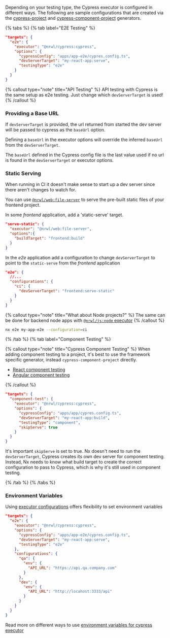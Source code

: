 Depending on your testing type, the Cypress executor is configured in different ways. The following are sample configurations that are created via the [cypress-project](/packages/cypress/generators/cypress-project) and [cypress-component-project](/packages/cypress/generators/cypress-component-project) generators.

{% tabs %}
{% tab label="E2E Testing" %}

```json
"targets": {
  "e2e": {
    "executor": "@nrwl/cypress:cypress",
    "options": {
      "cypressConfig": "apps/app-e2e/cypres.config.ts",
      "devServerTarget": "my-react-app:serve",
      "testingType": "e2e"
    }
  }
}
```

{% callout type="note" title="API Testing" %}
API testing with Cypress is the same setup as e2e testing. Just change which `devServerTarget` is used!
{% /callout %}

### Providing a Base URL

If `devServerTarget` is provided, the url returned from started the dev server will be passed to cypress as the `baseUrl` option.

Defining a `baseUrl` in the executor options will override the inferred `baseUrl` from the `devServerTarget`.

The `baseUrl` defined in the Cypress config file is the last value used if no url is found in the `devServerTarget` or executor options.

### Static Serving

When running in CI it doesn't make sense to start up a dev server since there aren't changes to watch for.

You can use [`@nrwl/web:file-server`](/packages/web/executors/file-server) to serve the pre-built static files of your frontend project.

In some _frontend_ application, add a 'static-serve' target.

```json
"serve-static": {
  "executor": "@nrwl/web:file-server",
  "options":{
    "buildTarget": "frontend:build"
  }
}
```

In the _e2e_ application add a configuration to change `devServerTarget` to point to the `static-serve` from the _frontend_ application

```json
"e2e": {
  //...
  "configurations": {
    "ci": {
      "devServerTarget": "frontend:serve-static"
    }
  }
}
```

{% callout type="note" title="What about Node projects?" %}
The same can be done for backend node apps with [`@nrwl/js:node` executor](/packages/js/executors/node)
{% /callout %}

```bash
nx e2e my-app-e2e --configuration=ci
```

{% /tab %}
{% tab label="Component Testing" %}

{% callout type="note" title="Cypress Component Testing" %}
When adding component testing to a project, it's best to use the framework specific generator, instead `cypress-component-project` directly.

- [React component testing](/packages/react/generators/cypress-component-configuration)
- [Angular component testing](/packages/angular/generators/cypress-component-configuration)

{% /callout %}

```json
"targets": {
  "component-test": {
    "executor": "@nrwl/cypress:cypress",
    "options": {
      "cypressConfig": "apps/app/cypres.config.ts",
      "devServerTarget": "my-react-app:build",
      "testingType": "component",
      "skipServe": true
    }
  }
}
```

It's important `skipServe` is set to true. Nx doesn't need to run the `devServerTarget`, Cypress creates its own dev server for component testing.
Instead, Nx needs to know what build target to create the correct configuration to pass to Cypress, which is why it's still used in component testing.

{% /tab %}
{% /tabs %}

### Environment Variables

Using [executor configurations](/recipe/use-executor-configurations#use-executor-configurations) offers flexibility to set environment variables

```json
"targets": {
  "e2e": {
    "executor": "@nrwl/cypress:cypress",
    "options": {
      "cypressConfig": "apps/app-e2e/cypres.config.ts",
      "devServerTarget": "my-react-app:serve",
      "testingType": "e2e"
    },
    "configurations": {
      "qa": {
        "env": {
          "API_URL": "https://api.qa.company.com"
        }
      },
      "dev": {
        "env": {
          "API_URL": "http://locahost:3333/api"
        }
      }
    }
  }
}
```

Read more on different ways to use [environment variables for cypress executor](/packages/cypress#environment-variables)
